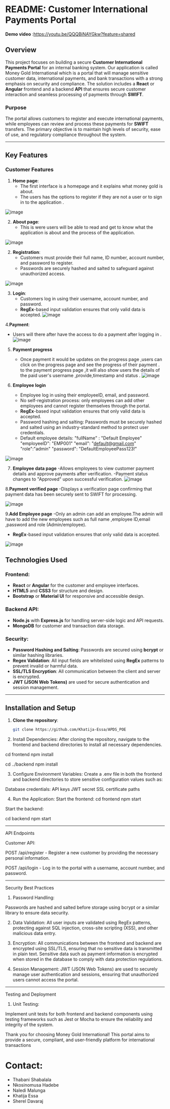 # README: Customer International Payments Portal

**Demo video** :https://youtu.be/QQQBiNAYGkw?feature=shared 

## Overview

This project focuses on building a secure **Customer International Payments Portal** for an internal banking system. Our application  is called Money Gold International which is a  portal that  will manage sensitive customer data, international payments, and bank transactions with a strong emphasis on security and compliance. The solution includes a **React** or **Angular** frontend and a backend **API** that ensures secure customer interaction and seamless processing of payments through **SWIFT**.

### Purpose

The portal allows customers to register and execute international payments, while employees can review and process these payments for **SWIFT** transfers. The primary objective is to maintain high levels of security, ease of use, and regulatory compliance throughout the system.

---

## Key Features

### Customer Features

1. **Home page**:
   - The first interface is a homepage and it explains what money gold is about.
   - The users has the options to register if they are not a user or to sign in to the application .
     
![image](https://github.com/user-attachments/assets/90447503-d820-4539-9acc-5198e77fc295)


2. **About page**:
   - This is were users will be able to read and get to know what the application is about and the process of the application.

  ![image](https://github.com/user-attachments/assets/a9bff9d1-22f3-4e64-85b2-1a0a662b5397)
     

2. **Registration**:
   - Customers must provide their full name, ID number, account number, and password to register.
   - Passwords are securely hashed and salted to safeguard against unauthorized access.
     
 ![image](https://github.com/user-attachments/assets/3f0ecffe-637f-48e6-a7bc-efbf0ab32a98)
 

3. **Login**:
   - Customers log in using their username, account number, and password.
   - **RegEx**-based input validation ensures that only valid data is accepted.
     ![image](https://github.com/user-attachments/assets/e0c399ff-f0d6-4899-826a-378a56557d9c)



4.**Payment**:
- Users will there after have the access to do a payment after logging in .
![image](https://github.com/user-attachments/assets/8b2241e5-d09a-40d7-9423-de1ac3bbf16b)


5. **Payment progress**
   - Once payment it would be updates on the progress page ,users can click on the progress page and see the progress of their payment . to the payment progress page ,it will also show users the details of the paid user's username ,provide,timestamp and status .
     ![image](https://github.com/user-attachments/assets/bea64614-c5a8-4adf-943c-dd6686931c33)
     
  
6. **Employee login**
   - Employee log in using their employeeID, email, and password.
   - No self-registration process: only employees can add other employees  and cannot register themselves through the portal.
   - **RegEx**-based input validation ensures that only valid data is accepted.
   - Password hashing and salting: Passwords must be securely hashed and salted using an industry-standard method to protect user credentials.
   - Default employee details:
      "fullName" : "Default Employee"
      "employeeID": "EMP001"
      "email": "default@gmail.com"
      "role":"admin"
      "password": "DefaultEmployeePass123!"

![image](https://github.com/user-attachments/assets/1ead4733-e3cb-4c89-8a35-64d3168cb896)

 7. **Employee data page**
        -Allows employees to view customer payment details and approve payments after verification.
        -Payment status changes to "Approved" upon successful verification.
![image](https://github.com/user-attachments/assets/cbb87fdf-612b-4ac4-962d-232411e3a559)

 8.**Payment verified page**
 -Displays a verification page confirming that payment data has been securely sent to SWIFT for processing.

![image](https://github.com/user-attachments/assets/95f749b4-5882-42b6-b479-30e706a02f52)


9.**Add Employee page**
-Only an admin can add an employee.The admin will have to add the new employees such as full name ,employee ID,email ,password and role (Admin/employee).
- **RegEx**-based input validation ensures that only valid data is accepted.

![image](https://github.com/user-attachments/assets/318c5bf3-3c0c-4a83-91fd-27be4cbb5181)

  
     


## Technologies Used

### Frontend:
- **React** or **Angular** for the customer and employee interfaces.
- **HTML5** and **CSS3** for structure and design.
- **Bootstrap** or **Material UI** for responsive and accessible design.

### Backend API:
- **Node.js** with **Express.js** for handling server-side logic and API requests.
- **MongoDB** for customer and transaction data storage.

### Security:
- **Password Hashing and Salting**: Passwords are secured using **bcrypt** or similar hashing libraries.
- **Regex Validation**: All input fields are whitelisted using **RegEx** patterns to prevent invalid or harmful data.
- **SSL/TLS Encryption**: All communication between the client and server is encrypted.
- **JWT (JSON Web Tokens)** are used for secure authentication and session management.

---

## Installation and Setup

1. **Clone the repository**:
   ```bash
   git clone https://github.com/Khatija-Essa/APDS_POE


2. Install Dependencies: After cloning the repository, navigate to the frontend and backend directories to install all necessary dependencies.

cd frontend
npm install

cd ../backend
npm install


3. Configure Environment Variables: Create a .env file in both the frontend and backend directories to store sensitive configuration values such as:

Database credentials:
API keys
JWT secret
SSL certificate paths


4. Run the Application:
Start the frontend:
cd frontend
npm start

Start the backend:

cd backend
npm start

---

API Endpoints

Customer API:

POST /api/register - Register a new customer by providing the necessary personal information.

POST /api/login - Log in to the portal with a username, account number, and password.

---

Security Best Practices

1. Password Handling:

Passwords are hashed and salted before storage using bcrypt or a similar library to ensure data security.

2. Data Validation:
All user inputs are validated using RegEx patterns, protecting against SQL injection, cross-site scripting (XSS), and other malicious data entry.

3. Encryption:
All communications between the frontend and backend are encrypted using SSL/TLS, ensuring that no sensitive data is transmitted in plain text.
Sensitive data such as payment information is encrypted when stored in the database to comply with data protection regulations.

4. Session Management:
JWT (JSON Web Tokens) are used to securely manage user authentication and sessions, ensuring that unauthorized users cannot access the portal.


---

Testing and Deployment

1. Unit Testing:

Implement unit tests for both frontend and backend components using testing frameworks such as Jest or Mocha to ensure the reliability and integrity of the system.


Thank you for choosing Money Gold International! This portal aims to provide a secure, compliant, and user-friendly platform for international transactions



# Contact:
- Thabani Shabalala
- Nkosinomusa Hadebe
- Naledi Malunga
- Khatija Essa
- Sherel Davaraj


